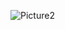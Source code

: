 ![Picture2](https://user-images.githubusercontent.com/87352606/125461363-50259afd-3f2b-4260-b262-5cb7ed0f5bda.png)

